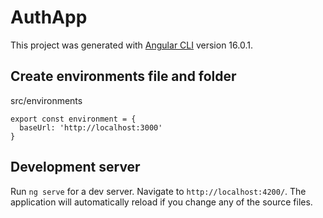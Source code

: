 # AuthApp

This project was generated with [Angular CLI](https://github.com/angular/angular-cli) version 16.0.1.


## Create environments file and folder

src/environments

```
export const environment = {
  baseUrl: 'http://localhost:3000'
}

```

## Development server

Run `ng serve` for a dev server. Navigate to `http://localhost:4200/`. The application will automatically reload if you change any of the source files.
